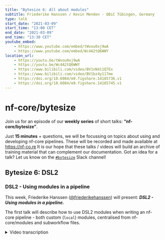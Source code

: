 ```yaml
---
title: "Bytesize 6: All about modules"
subtitle: Friederike Hanssen / Kevin Menden - QBiC Tübingen, Germany
type: talk
start_date: "2021-03-09"
start_time: "13:00 CET"
end_date: "2021-03-09"
end_time: "13:30 CET"
youtube_embed:
    - https://www.youtube.com/embed/tWvou0xj9wA
    - https://www.youtube.com/embed/Wc4A2tQ6WWY
location_url:
    - https://youtu.be/tWvou0xj9wA
    - https://youtu.be/Wc4A2tQ6WWY
    - https://www.bilibili.com/video/BV1nN411Q7Ex
    - https://www.bilibili.com/video/BV1bz4y117me
    - https://doi.org/10.6084/m9.figshare.14185736.v1
    - https://doi.org/10.6084/m9.figshare.14185745.v1
---
```


# nf-core/bytesize

Join us for an episode of our **weekly series** of short talks: **“nf-core/bytesize”**.

Just **15 minutes** + questions, we will be focussing on topics about using and developing nf-core pipelines.
These will be recorded and made available at <https://nf-co.re>
It is our hope that these talks / videos will build an archive of training material that can complement our documentation. Got an idea for a talk? Let us know on the [`#bytesize`](https://nfcore.slack.com/channels/bytesize) Slack channel!

## Bytesize 6: DSL2

### DSL2 - Using modules in a pipeline

This week, Friederike Hanssen ([@friederikehanssen](http://github.com/friederikehanssen/)) will present: _**DSL2 - Using modules in a pipeline.**_

The first talk will describe how to use DSL2 modules when writing an nf-core pipeline - both custom (`local`) modules, centralised from nf-core/modules and subworkflow files.

<details markdown="1"><summary>Video transcription</summary>

**Note: This text has been edited to make it more suitable for reading.**

#### DSL2 - Using modules in a pipeline

Thank you very much and welcome to the bytesize talk on how to use modules in a pipeline.

I would just like to briefly recap what a module is. It is an atomic process that cannot be reduced any further and usually contains a single software tool like FastQC for example and it can be used within a pipeline and also shared between different pipelines. To make use of the sharing, there is an nf-core modules repository on GitHub where you can find many of these modules already.

So to make use of this modules repository, there’s a new sub-command in nf-core/tools and for a brief recap, you can install it with `pip install nf-core` and `conda install nf-core` and if you then run `nf-core modules`, you get a list of sub-commands that you can use to interact with this repository.

I would just like to briefly recap what a module is. It is an atomic process that cannot be reduced any further and usually contains a single software tool like FastQC for example and it can be used within a pipeline and also shared between different pipelines. To make use of the sharing, there is an nf-core modules repository on GitHub where you can find many of these modules already.

With one of the sub-commands, and with --help, you get some instructions on how to use them, so over the next couple of slides, I will briefly introduce you to some of the sub-commands that could be helpful for using modules in the pipeline. [0:47](https://youtu.be/tWvou0xj9wA?list=PL3xpfTVZLcNiSvvPWORbO32S1WDJqKp1e&t=51)

One of the first things you might want to do is to try and find a module that you could use, and you can use the ´nf-core modules list´ for that. [1:30](https://youtu.be/tWvou0xj9wA?list=PL3xpfTVZLcNiSvvPWORbO32S1WDJqKp1e&t=90)

That will just print out all the modules currently available and they are subdivided into tool and sub-tool because many tools like ´samtools´ or ´bcftools´ have these sub-commands that are then their own module basically.

There are other tools like ´fastqc´ that don’t have any sub-commands. They are just a tool.

So if you look through the list and find a module that you would like to install, you can run ´nf-core modules install´ and then your pipeline directory and the tool name, and that will install the entire module for you without having to do anything else. [1:54](https://youtu.be/tWvou0xj9wAlist=PL3xpfTVZLcNiSvvPWORbO32S1WDJqKp1e&t=118)

It then looks like this, so on the left hand side, there is a completely fresh new pipeline that I created with the template and then I ran ‘nf-core modules install´and in the green part you can see where this module ends up. [2:12](https://youtu.be/tWvou0xj9wA?list=PL3xpfTVZLcNiSvvPWORbO32S1WDJqKp1e&t=132)

The module basically creates a subfolder called nf-core software where you can find the FASTQC module, and with the three files i.e. the ´functions.nf´, ´main.nf´ and ´meta.yml´. In the meta.yml, you can find documentation such as what type of input and output this module takes, who wrote it and these sort of things.

In the main nf, that’s where the extra magic happens, where the fastqc is run, and in the ´functions.nf´ there are some helper functions that are needed.

[3:03](https://youtu.be/tWvou0xj9wA?list=PL3xpfTVZLcNiSvvPWORbO32S1WDJqKp1e&t=183) I guess the opposing step to that is how to remove a module that you no longer want to use or that you erroneously installed.

For that you run ´nf core modules remove´ and that removes this entire subfolder that had fastqc with the functions main and meta file in it. You don’t have to do anything else there.

[3:25](https://youtu.be/tWvou0xj9wA?list=PL3xpfTVZLcNiSvvPWORbO32S1WDJqKp1e&t=206) Then sometimes the module will get updated, maybe the software was updated and this was propagated already to the module, and you would like to use this update. So how do we ensure that first of all we have the newest version, and then how to update it?

So to check this module, you can run ´nf core modules lint´ on the directory to check all modules, or on a specific module like fastqc.

It will check among other things whether or not you have missed any changes. Then to update it, you currently have to remove it and reinstall it.

But for the future, Kevin is working on creating an ´update´ subcommand that you can then use.

[4:13](https://youtu.be/tWvou0xj9wA?list=PL3xpfTVZLcNiSvvPWORbO32S1WDJqKp1e&t=253) OK, so last but not least, what do you do if the software you’re looking for in not in nf-core/modules?

You basically have two options, the first is to add it to nf-core/modules, and the second is to create a local module. So to add it to nf-core/modules, this is usually really helpful if others use this pipeline or software as well.

However, if you’re unsure about this, you can always check the issues to see if someone else has already started working on it. Alternatively, ask in the #modules channel in Slack. Kevin will also talk about how to do this in his presentation.

[4:57](https://youtu.be/tWvou0xj9wA?list=PL3xpfTVZLcNiSvvPWORbO32S1WDJqKp1e&t=297) The other option is to create a local module, so this is useful for software that is specific for your pipeline.

You can run ´nf core modules create´, which will create a local module for you.

If you look in this box, you can see the nf-core/modules folder that we’ve already seen before, and the local subfolder in which your tools will then live. A lot of the things that Harshil and Kevin covered in their talks is relevant here, and Kevin’s talk is more tailored towards modules, but a lot of the functionality will be similar there.

[5:36](https://youtu.be/tWvou0xj9wA?list=PL3xpfTVZLcNiSvvPWORbO32S1WDJqKp1e&t=336) OK, so this ´nf core modules create´ gives you this file here with many to-do statements and little help messages, and you can start filling out and try to get your tool to run here.

Hopefully the to-do statements help you figure out what exactly you will need to do in each step.

[5:58](https://youtu.be/tWvou0xj9wA?list=PL3xpfTVZLcNiSvvPWORbO32S1WDJqKp1e&t=358) So now that we have modules either local or nf-core/modules, we want to start writing actual workflows and pipelines.

There are two different types; the sub-workflows that are chains of multiple modules with some sort of higher-level functionality like all the qc tools that will be run on fastqc, and then the actual workflows, which are end-to-end pipelines. Then there are the DSL1 that we’ve known as large monolithic scripts and DSL2 that is a combination of modules and sub-workflows, and this is the really taking one input and producing a final output.

[6:35](https://youtu.be/tWvou0xj9wA?list=PL3xpfTVZLcNiSvvPWORbO32S1WDJqKp1e&t=395) On the right hand side, I have visualised the file structure of the ´viralrecon´ pipeline, and for modules we have the local and nf-core ones that I showed you before. For the sub-workflows, it will be a similar structure because some of these might be relevant to many pipelines such as qc.

Then we have the workflows and in this case, I think are hardware separated by the input data types; for Illumina and Nanopore data there are different types of workflows, which will then be called from the main nf. These workflows consist of sub-workflows and modules.

[7:14](https://youtu.be/tWvou0xj9wA?list=PL3xpfTVZLcNiSvvPWORbO32S1WDJqKp1e&t=434) So to use a module, you have to install the module or create a local one and then the next step is to adapt the ´conf/modules.config´.

This is really where the sharing of tools on software makes it easy because we can actually share the same software but we can specify which command or parameter should be set for our specific pipeline.

So for ´markdup´ here, it says exactly which parameters should be used, and there a couple of different ones that I have highlighted here [7:50](https://youtu.be/tWvou0xj9wA?list=PL3xpfTVZLcNiSvvPWORbO32S1WDJqKp1e&t=470).

The arcs one to give you an example, and for some modules you will see have an arcs2 line. The next step (if it should only be done once), has to include this ´conf/modules.config´ in the nextflow.config and then at last ´INCLUDE´ the module into the sub-workflow or into a workflow that looks like this [8:24](https://youtu.be/tWvou0xj9wA?list=PL3xpfTVZLcNiSvvPWORbO32S1WDJqKp1e&t=504).

[8:24](https://youtu.be/tWvou0xj9wA?list=PL3xpfTVZLcNiSvvPWORbO32S1WDJqKp1e&t=504) In pink you can see the include statement that you include this module ´bwa_mem´from the path where it lives, so ‘../../modules/nf-core/software/bwa/mem/main’ and so on, and then you add these options ´params.bwa_mem_options´ that were previously specified in the config in the ´modules.config´.

So this is how you can parse them down.

Then in the sub work-flow that we have here [8:48](https://youtu.be/tWvou0xj9wA?list=PL3xpfTVZLcNiSvvPWORbO32S1WDJqKp1e&t=528), we have three scopes: ´take´, ´main´,and ´emit´. ´take´ specifies the input data as channels, so here we have reads and indexes for my little test workflow.

´main´ is where the modules come to work, so we have the BWA_MEM module that is included and SAMTOOLS_SORT modules that is also included. We can run  BWA_MEM and take the output and run it directly in SAMTOOLS_SORT, and last but not least, the sub-workflows can emit named outputs to then do other things and other sub-workflows or modules.

[9:30](https://youtu.be/tWvou0xj9wA?list=PL3xpfTVZLcNiSvvPWORbO32S1WDJqKp1e&t=570) So here we can now name our output from SAMTOOLS_SORT as sorted.bam and then we can access this sorted_bam directly to do something with it.

[9:46](https://youtu.be/tWvou0xj9wA?list=PL3xpfTVZLcNiSvvPWORbO32S1WDJqKp1e&t=586) So last but not least, we have to combine the sub-workflows to workflows or sub-workflows of modules to workflows. So in the header, we have the two ´include’ statements for the workflows or the sub-workflows and the ‘fastqc’, i.e. once from the modules and the nf-core software, and one from the sub-workflows local.

Once again we have to add the parameters to parse them down and I have highlighted that in yellow here [10:11](https://youtu.be/tWvou0xj9wA?list=PL3xpfTVZLcNiSvvPWORbO32S1WDJqKp1e&t=613) for you to be able to track this.

For the FASTQC module, we just need to specify the parameters for fastqc, so modules [´fastqc´], but for the sub-workflow one needs to specify all options for all the tools in there.

[10:34](https://youtu.be/tWvou0xj9wA?list=PL3xpfTVZLcNiSvvPWORbO32S1WDJqKp1e&t=634) But for the sub-workflow, you need to specify all options for the tools. So here we have ´bwa_mem´ or ´samtools_sort´, and this is exactly now this field that was originally specified in ´conf/modules.config´.

[10:47](https://youtu.be/tWvou0xj9wA?list=PL3xpfTVZLcNiSvvPWORbO32S1WDJqKp1e&t=645) OK, then in the workflow and in nf here I have just run the module ´FASTQC´ on my input reads that I got and then the sub-workflow on the reads and the index, I get the ´sorted.bams´ output, and then I can do some more steps with that.

[11:04](https://youtu.be/tWvou0xj9wA?list=PL3xpfTVZLcNiSvvPWORbO32S1WDJqKp1e&t=664) So I want to show you what it looks like to add the workflows to the ´main.nf´ and here I’ve taken the ´viralrecon´one that I mentioned earlier.

So here you see that we have three different workflows that are actually possible to do. They are apparently dependent on the input data and the whole main.nf becomes really lean. So there’s still a bit of header in here, but overall the entire main nf is less than 100 lines currently.

This makes it really easy to track which workflow is run for your input data, and you only need to look at the sra download workflow to really see what’s happening.

[11:44](https://youtu.be/tWvou0xj9wA?list=PL3xpfTVZLcNiSvvPWORbO32S1WDJqKp1e&t=704) OK, then there are two more important things that I would like to mention.

The first is that you always need to adapt the MULTIQC module to customise it for your tools.

This is similar to the DSL1 version that you can collect all the metrics in the ´WORKFLOW´ script, and then parse it down to your ´MULTIQC´ module as seen on the right hand side for all the different inputs. So this is one that you need to create a local module for.

You can then collect this data from the ´FASTQC´ module for example here.

[12:18](https://youtu.be/tWvou0xj9wA?list=PL3xpfTVZLcNiSvvPWORbO32S1WDJqKp1e&t=738) And last but not least, you need to collect all the software versions in your workflow.

Each module must emit its software version because we need to track all the tool versions.

You can collect them all by creating an empty channel and then mixing these versions in.

From the sub-workflows, you can propagate them by these named emit versions.

So for the bwa_mem_version, you can get the version from the module and access it again in your workflow script as TEST_SUBWORKFLOW.out.bwa_mem_version, and then run your local module in the workflow.






### DSL2 - Adding modules to nf-core

Kevin Menden ([@KevinMenden](http://github.com/KevinMenden/))
will follow with a presentation on: _**Adding modules to nf-core**_

The second talk will go to the details on how to add new modules to the nf-core/modules repository and provide module tests.
